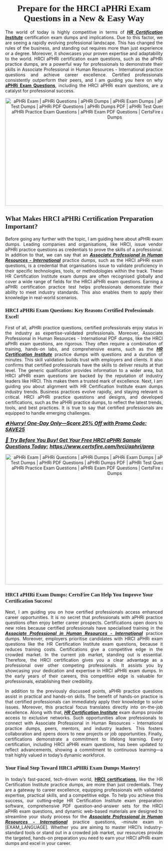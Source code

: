 <h1 style="text-align: center;"><strong><span style="display:block; color:#Black; "><span style="font-family:Times New Roman,Times,serif;">Prepare for the HRCI aPHRi Exam Questions in a New & Easy Way</span></span></strong></h1>

<p style="text-align:justify">The world of today is highly competitive in terms of <u><em><strong>HR Certification Institute</strong></em></u> certification exam dumps and implications. Due to this factor, we are seeing a rapidly evolving professional landscape. This has changed the rules of the business, and standing out requires more than just experience or a degree. Moreover, it showcases your proven expertise and adaptability to the world. HRCI aPHRi certification exam questions, such as the aPHRi practice dumps, are a powerful way for professionals to demonstrate their skills in Associate Professional in Human Resources - International practice questions and achieve career excellence. Certified professionals consistently outperform their peers, and I am guiding you here on why <strong><a href="https://www.certsfire.com/hrci/aphri/prep">aPHRi Exam Questions</a></strong>, including the HRCI aPHRi exam questions, are a catalyst for professional success.</p>

<p style="text-align: center;"><img alt="aPHRi Exam | aPHRi Questions | aPHRi Dumps | aPHRi Exam Dumps | aPHRi Exam Questions | aPHRi Test Dumps | aPHRi PDF Questions | aPHRi Dumps PDF | aPHRi Test Questions | aPHRi Braindumps | aPHRi Practice Exam Questions | aPHRi Exam PDF Questions | CertsFire aPHRi Dumps | HRCI aPHRi Dumps" src="https://i.ibb.co/PGrN2dBj/certs5.jpg" style="width: 700px; height: 344px;" /></p>

<h2><strong><span style="display:block; color:#Black; "><span style="font-family:Times New Roman,Times,serif;">What Makes HRCI aPHRi Certification Preparation Important? </span></span></strong></h2>

<p style="text-align:justify">Before going any further with the topic, I am guiding here about aPHRi exam dumps. Leading companies and organisations, like HRCI, issue vendor aPHRi practice questions as credentials to prove the skills of a professional. In addition to that, we can say that an <u><em><strong>Associate Professional in Human Resources - International</strong></em></u> practice dumps, such as the HRCI aPHRi exam questions, is a credential that organisations issue to validate proficiency in their specific technologies, tools, or methodologies within the track. These HR Certification Institute exam dumps are often recognised globally and cover a wide range of fields for the HRCI aPHRi exam questions. Earning a aPHRi certification practice test helps professionals demonstrate their ability to meet industry standards. This also enables them to apply their knowledge in real-world scenarios.</p>

<h3><strong><span style="display:block; color:#Black; "><span style="font-family:Times New Roman,Times,serif;">HRCI aPHRi Exam Questions: Key Reasons Certified Professionals Excel!</span></span></strong></h3>

<p style="text-align:justify">First of all, aPHRi practice questions, certified professionals enjoy status in the industry as expertise-validated professionals. Moreover, Associate Professional in Human Resources - International PDF dumps, like the HRCI aPHRi exam questions, are rigorous. They often require a combination of training, hands-on labs, and comprehensive exams, such as the <u><em><strong>HR Certification Institute</strong></em></u> practice dumps with questions and a duration of minutes. This skill validation builds trust with employers and clients. It also confirms that certified professionals have the skills to deliver results at that level. The generic qualification provides information to a wider area, but HRCI aPHRi exam questions are backed by the reputation of industry leaders like HRCI. This makes them a trusted mark of excellence. Next, I am guiding you about alignment with HR Certification Institute exam dumps industry trends. Business practices evolve rapidly, and staying relevant is critical. HRCI aPHRi practice questions and designs, and developed certifications, such as the aPHRi practice dumps, to reflect the latest trends, tools, and best practices. It is true to say that certified professionals are equipped to handle emerging challenges.</p>

<p><u><span style="font-size:16px;"><strong><em>🔥 Hurry! One-Day Only—Score 25% Off with Promo Code: SAVE25</em></strong></span></u></p>

<p><span style="font-size:16px;"><u><strong><em>📘 Try Before You Buy! Get Your Free HRCI aPHRi Sample Questions Today:</em></strong></u> <strong><em><u><a href="https://www.certsfire.com/hrci/aphri/prep">https://www.certsfire.com/hrci/aphri/prep</a></u></em></strong></span></p>

<p style="text-align: center;"><img alt="aPHRi Exam | aPHRi Questions | aPHRi Dumps | aPHRi Exam Dumps | aPHRi Exam Questions | aPHRi Test Dumps | aPHRi PDF Questions | aPHRi Dumps PDF | aPHRi Test Questions | aPHRi Braindumps | aPHRi Practice Exam Questions | aPHRi Exam PDF Questions | CertsFire aPHRi Dumps | HRCI aPHRi Dumps" src="https://i.ibb.co/Y7vLZbGy/certs6.jpg" style="width: 700px; height: 416px;" /></p>

<h3><strong><span style="display:block; color:#Black; "><span style="font-family:Times New Roman,Times,serif;">HRCI aPHRi Exam Dumps: CertsFire Can Help You Improve Your Certification Success!</span></span></strong></h3>

<p style="text-align:justify">Next, I am guiding you on how certified professionals access enhanced career opportunities. It is no secret that professionals with aPHRi practice questions often enjoy better career prospects. Certifications open doors to new roles because certified professionals have specialised training in the <u><em><strong>Associate Professional in Human Resources - International</strong></em></u> practice dumps. Moreover, employers prioritise candidates with HRCI aPHRi exam questions like the HR Certification Institute exam questions, because it reduces training costs. Certifications give a competitive edge in the crowded market. In the current job market, standing out is essential. Therefore, the HRCI certification gives you a clear advantage as a professional over other competing professionals. It assists you by showcasing your dedication and expertise in HRCI aPHRi exam dumps. In the early years of their careers, this competitive edge is valuable for professionals, establishing their credibility.</p>

<p style="text-align:justify">In addition to the previously discussed points, aPHRi practice questions assist in practical and hands-on skills. The benefit of hands-on practice is that certified professionals can immediately apply their knowledge to solve issues. Moreover, this practical focus translates directly into on-the-job excellence. Along with that, <u><em><strong>HR Certification Institute</strong></em></u> exam dumps provide access to exclusive networks. Such opportunities allow professionals to connect with Associate Professional in Human Resources - International practice dumps, peers, mentors, and industry leaders. This fosters collaboration and opens doors to new projects or job opportunities. Finally, certifications demonstrate a commitment to lifelong learning. Every certification, including HRCI aPHRi exam questions, has been updated to reflect advancements, showing a commitment to continuous learning—a trait highly valued in today’s dynamic workforce.</p>

<h3><strong><span style="display:block; color:#Black; "><span style="font-family:Times New Roman,Times,serif;">Your Final Step Toward HRCI aPHRi Exam Dumps Mastery!</span></span></strong></h3>

<p style="text-align:justify">In today’s fast-paced, tech-driven world, <strong><a href="https://www.certsfire.com/exams/hrci">HRCI certifications</a></strong>, like the HR Certification Institute practice dumps, are more than just credentials. They are a gateway to career excellence, equipping professionals with validated expertise, practical skills, and a competitive edge. To help you achieve this success, our cutting-edge HR Certification Institute exam preparation software, comprehensive PDF question-and-answer sets for the HRCI aPHRi exam questions, and dynamic web-based materials are designed to streamline your study process for the <u><em><strong>Associate Professional in Human Resources - International</strong></em></u> practice questions, -minute exam in [EXAM_LANGUAGE]. Whether you are aiming to master HRCI’s industry-standard tools or stand out in a crowded job market, our resources provide the targeted, hands-on preparation you need to earn your HRCI aPHRi exam dumps and excel in your career.</p>
